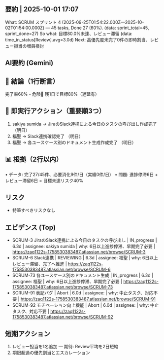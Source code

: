 ## 要約 | 2025-10-01 17:07
What: SCRUM スプリント 4 (2025-09-25T01:54:22.000Z—2025-10-02T01:54:00.000Z) — 45 tasks, Done 27 (60%). (data: sprint_total=45, sprint_done=27)
So what: 目標80.0%未達、レビュー滞留 (data: time_in_status[Review].avg=3.0d)
Next: 高優先度未完了0件の即時割当、レビュー担当の増員検討

## AI要約 (Gemini)

## 🎯 結論（1行断言）
完了率60% - 危険🚨 残1日で目標80%（遅延有）

## 🚨 即実行アクション（重要順3つ）
1. sakiya sumida → JiraのSlack連携による今日のタスクの呼び出し作成完了 （明日）
2. 福聖 → Slack連携確認完了 （明日）
3. 福聖 → 各ユースケース別のドキュメント生成作成完了 （明日）

## 📊 根拠（2行以内）
• データ: 完了27/45件、必要消化9件/日（実績0件/日）
• 問題: 進捗停滞6日 + レビュー滞留6日 = 目標未達リスク40%

## リスク
- 特筆すべきリスクなし

## エビデンス (Top)
- SCRUM-3 JiraのSlack連携による今日のタスクの呼び出し | IN_progress | 6.3d | assignee: sakiya sumida | why: 6日以上進捗停滞、早期完了必要 | https://zaq1122s-1758530383487.atlassian.net/browse/SCRUM-3
- SCRUM-6 Slack連携 | REVIEWING | 6.3d | assignee: 福聖 | why: 6日以上レビュー滞留、完了へ推進 | https://zaq1122s-1758530383487.atlassian.net/browse/SCRUM-6
- SCRUM-73 各ユースケース別のドキュメント生成 | IN_progress | 6.3d | assignee: 福聖 | why: 6日以上進捗停滞、早期完了必要 | https://zaq1122s-1758530383487.atlassian.net/browse/SCRUM-73
- SCRUM-91 表記バグ | Abort | 6.0d | assignee:  | why: 中止タスク、対応不要 | https://zaq1122s-1758530383487.atlassian.net/browse/SCRUM-91
- SCRUM-92 モチベーション向上機能 | Abort | 6.0d | assignee:  | why: 中止タスク、対応不要 | https://zaq1122s-1758530383487.atlassian.net/browse/SCRUM-92

## 短期アクション
1) レビュー担当を1名追加 — 期待: Review平均を2日短縮
2) 期限超過の優先割当とエスカレーション